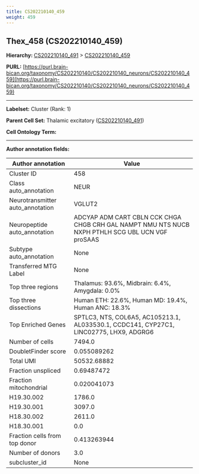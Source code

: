 ```yaml
---
title: CS202210140_459
weight: 459
---
```

## Thex_458 (CS202210140_459)
<b>Hierarchy: </b>
[CS202210140_491](../CS202210140_491) >
[CS202210140_459](../CS202210140_459)

**PURL:** [https://purl.brain-bican.org/taxonomy/CS202210140/CS202210140_neurons/CS202210140_459](https://purl.brain-bican.org/taxonomy/CS202210140/CS202210140_neurons/CS202210140_459)

---


**Labelset:** Cluster (Rank: 1)

**Parent Cell Set:** Thalamic excitatory ([CS202210140_491](../CS202210140_491))



**Cell Ontology Term:** 

[MARKER GENES.]: #


---

[TRANSFERRED ANNOTATIONS.]: #


[AUTHOR ANNOTATION FIELDS.]: #


**Author annotation fields:**

| Author annotation | Value |
|-------------------|-------|
|Cluster ID|458|
|Class auto_annotation|NEUR|
|Neurotransmitter auto_annotation|VGLUT2|
|Neuropeptide auto_annotation|ADCYAP ADM CART CBLN CCK CHGA CHGB CRH GAL NAMPT NMU NTS NUCB NXPH PTHLH SCG UBL UCN VGF proSAAS|
|Subtype auto_annotation|None|
|Transferred MTG Label|None|
|Top three regions|Thalamus: 93.6%, Midbrain: 6.4%, Amygdala: 0.0%|
|Top three dissections|Human ETH: 22.6%, Human MD: 19.4%, Human ANC: 18.3%|
|Top Enriched Genes|SPTLC3, NTS, COL6A5, AC105213.1, AL033530.1, CCDC141, CYP27C1, LINC02775, LHX9, ADGRG6|
|Number of cells|7494.0|
|DoubletFinder score|0.055089262|
|Total UMI|50532.68882|
|Fraction unspliced|0.69487472|
|Fraction mitochondrial|0.020041073|
|H19.30.002|1786.0|
|H19.30.001|3097.0|
|H18.30.002|2611.0|
|H18.30.001|0.0|
|Fraction cells from top donor|0.413263944|
|Number of donors|3.0|
|subcluster_id|None|
